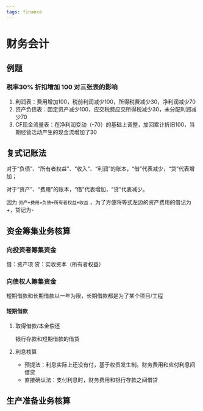 ```yaml
---
tags: finance
---
```

# 财务会计

## 例题

### 税率30% 折扣增加 100 对三张表的影响

1. 利润表：费用增加100，税前利润减少100，所得税费减少30，净利润减少70
2. 资产负债表：固定资产减少100，应交税费应交所得税减少30，未分配利润减少70
3. CF现金流量表：在净利润变动（-70）的基础上调整，加回累计折旧100，当期经营活动产生的现金流增加了30

## 复式记账法

对于“负债”、“所有者权益”、“收入”、“利润”的账本，“借”代表减少，“贷”代表增加；

对于“资产”、“费用”的账本，“借”代表增加，“贷”代表减少。

因为 `资产+费用=负债+所有者权益+收益` ，为了方便将等式左边的资产费用的借记为+，贷记为-

## 资金筹集业务核算

### 向投资者筹集资金

借：资产项 贷：实收资本（所有者权益）

### 向债权人筹集资金

短期借款和长期借款以一年为限，长期借款都是为了某个项目/工程

#### 短期借款

1. 取得借款/本金偿还

    银行存款和短期借款的借贷

2. 利息核算

    - 预提法：利息实际上还没有付，基于权责发生制。财务费用和应付利息间借贷
    - 直接确认法：支付利息时，财务费用和银行存款之间借贷

## 生产准备业务核算

